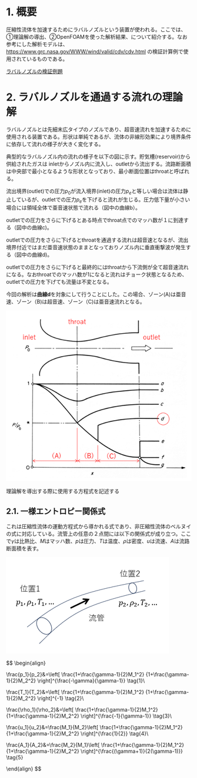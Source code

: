 

# 1. 概要

圧縮性流体を加速するためにラバルノズルという装置が使われる。ここでは、①理論解の導出、②OpenFOAMを使った解析結果、について紹介する。なお参考にした解析モデルは、https://www.grc.nasa.gov/WWW/wind/valid/cdv/cdv.html の検証計算例で使用されているものである。

[ラバルノズルの検証例題](https://www.grc.nasa.gov/WWW/wind/valid/cdv/cdv.html)





# 2. ラバルノズルを通過する流れの理論解

ラバルノズルとは先細末広タイプのノズルであり、超音速流れを加速するために使用される装置である。形状は単純であるが、流体の非線形効果により境界条件に依存して流れの様子が大きく変化する。

典型的なラバルノズル内の流れの様子を以下の図に示す。貯気槽(reservoir)から供給されたガスは inletからノズル内に流入し、outletから流出する。流路断面積は中央部で最小となるような形状となっており、最小断面位置はthroatと呼ばれる。

流出境界(outlet)での圧力$p_0$が流入境界(inlet)の圧力$p_e$と等しい場合は流体は静止しているが、outletでの圧力$p_e$を下げると流れが生じる。圧力低下量が小さい場合には領域全体で亜音速状態で流れる（図中の曲線b）。

outletでの圧力をさらに下げるとある時点でthroat点でのマッハ数が１に到達する（図中の曲線c)。

outletでの圧力をさらに下げるとthroatを通過する流れは超音速となるが、流出境界付近ではまだ亜音速状態のままとなっておりノズル内に垂直衝撃波が発生する（図中の曲線d)。

outletでの圧力をさらに下げると最終的にはthroatから下流側が全て超音速流れになる。なおthroatでのマッハ数が1になると流れはチョーク状態となるため、outletでの圧力を下げても流量は不変となる。

今回の解析は**曲線d**を対象にして行うことにした。この場合、ゾーン(A)は亜音速、ゾーン（B)は超音速、ゾーン（C)は亜音速流れとなる。


![圧力分布模式図](./schematic-profile.png)


理論解を導出する際に使用する方程式を記述する


## 2.1. 一様エントロピー関係式

これは圧縮性流体の運動方程式から導かれる式であり、非圧縮性流体のベルヌイの式に対応している。流管上の任意の２点間には以下の関係式が成り立つ。ここで$\gamma$は比熱比、$M$はマッハ数、$p$は圧力、$T$は温度、$\rho$は密度、$u$は流速、$A$は流路断面積を表す。


![モデル](./isentropic-tube.png)


$$
\begin{align}

\frac{p_1}{p_2}&=\left[
\frac{1+\frac{\gamma-1}{2}M_1^2}
{1+\frac{\gamma-1}{2}M_2^2}
\right]^{\frac{-\gamma}{\gamma-1}}  \tag{1}\\

\frac{T_1}{T_2}&=\left[
\frac{1+\frac{\gamma-1}{2}M_1^2}
{1+\frac{\gamma-1}{2}M_2^2}
\right]^{-1}   \tag{2}\\

\frac{\rho_1}{\rho_2}&=\left[
\frac{1+\frac{\gamma-1}{2}M_1^2}
{1+\frac{\gamma-1}{2}M_2^2}
\right]^{\frac{-1}{\gamma-1}}   \tag{3}\\

\frac{u_1}{u_2}&=\frac{M_1}{M_2}\left[
\frac{1+\frac{\gamma-1}{2}M_1^2}
{1+\frac{\gamma-1}{2}M_2^2}
\right]^{\frac{1}{2}}   \tag{4}\\


\frac{A_1}{A_2}&=\frac{M_2}{M_1}\left[
\frac{1+\frac{\gamma-1}{2}M_1^2}
{1+\frac{\gamma-1}{2}M_2^2}
\right]^{\frac{(\gamma+1)}{2(\gamma-1)}}   \tag{5}

\end{align}
$$


